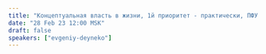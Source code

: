 ```yaml
---
title: "Концептуальная власть в жизни, 1й приоритет - практически, ПФУ в жизни, имитационно-провокационная деятельность в жизни, собор - практически, концептуальная методика решения проблем, ИНВОУ - где оно в жизни"
date: "28 Feb 23 12:00 MSK"
draft: false
speakers: ["evgeniy-deyneko"]
---
```

